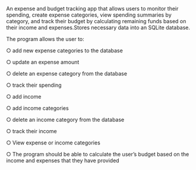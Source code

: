 An expense and budget tracking app that allows users to monitor their spending, create expense categories, view spending summaries by category, and track their budget by calculating remaining 
funds based on their income and expenses.Stores necessary data into an SQLite database.

The program allows the user to:

○ add new expense categories to the database

○ update an expense amount

○ delete an expense category from the database

○ track their spending

○ add income

○ add income categories

○ delete an income category from the database

○ track their income

○ View expense or income categories

○ The program should be able to calculate the user’s budget based on the income and expenses that they have provided




